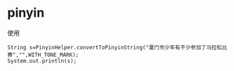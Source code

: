 # pinyin
使用

```
String s=PinyinHelper.convertToPinyinString("厦门市少年有不少参加了马拉松比赛","",WITH_TONE_MARK);
System.out.println(s);
```